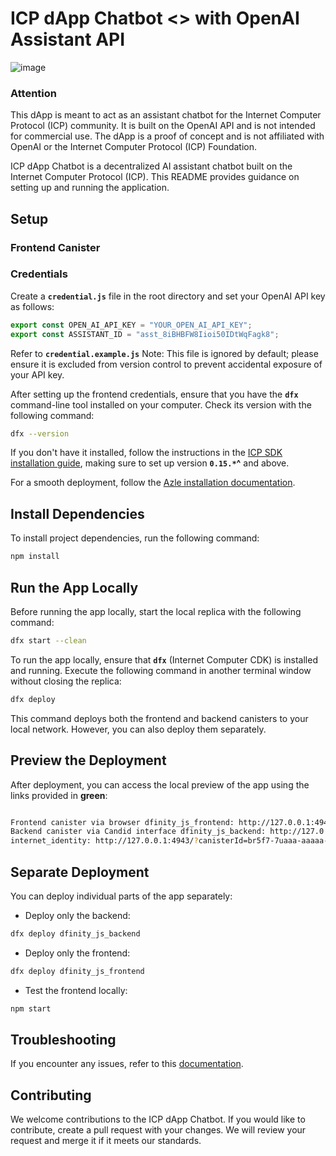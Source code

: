 # **ICP dApp Chatbot <> with OpenAI Assistant API**

![image](https://github.com/SoftCysec/ICP-dApp-Chatbot/assets/108905313/b3e87cfb-321d-46a7-8b96-be554bcdaafd)


### **Attention**

This dApp is meant to act as an assistant chatbot for the Internet Computer Protocol (ICP) community. It is built on the OpenAI API and is not intended for commercial use. The dApp is a proof of concept and is not affiliated with OpenAI or the Internet Computer Protocol (ICP) Foundation.

ICP dApp Chatbot is a decentralized AI assistant chatbot built on the Internet Computer Protocol (ICP). This README provides guidance on setting up and running the application.

## **Setup**

### **Frontend Canister**

### Credentials

Create a **`credential.js`** file in the root directory and set your OpenAI API key as follows:

```javascript
export const OPEN_AI_API_KEY = "YOUR_OPEN_AI_API_KEY";
export const ASSISTANT_ID = "asst_8iBHBFW8Iioi50IDtWqFagk8";
```

Refer to **`credential.example.js`**
Note: This file is ignored by default; please ensure it is excluded from version control to prevent accidental exposure of your API key.

After setting up the frontend credentials, ensure that you have the **`dfx`** command-line tool installed on your computer. Check its version with the following command:

```bash
dfx --version
```

If you don't have it installed, follow the instructions in the [ICP SDK installation guide](https://internetcomputer.org/docs/current/developer-docs/setup/install#installing-the-ic-sdk-1), making sure to set up version **`0.15.*`^** and above.

For a smooth deployment, follow the [Azle installation documentation](https://demergent-labs.github.io/azle/installation.html#build-dependencies).

## **Install Dependencies**

To install project dependencies, run the following command:

```bash
npm install
```

## **Run the App Locally**

Before running the app locally, start the local replica with the following command:

```bash
dfx start --clean

```

To run the app locally, ensure that **`dfx`** (Internet Computer CDK) is installed and running. Execute the following command in another terminal window without closing the replica:

```bash
dfx deploy

```

This command deploys both the frontend and backend canisters to your local network. However, you can also deploy them separately.

## **Preview the Deployment**

After deployment, you can access the local preview of the app using the links provided in **green**:

```bash

Frontend canister via browser dfinity_js_frontend: http://127.0.0.1:4943/?canisterId=bd3sg-teaaa-aaaaa-qaaba-cai
Backend canister via Candid interface dfinity_js_backend: http://127.0.0.1:4943/?canisterId=br5f7-7uaaa-aaaaa-qaaca-cai&id=bkyz2-fmaaa-aaaaa-qaaaq-cai
internet_identity: http://127.0.0.1:4943/?canisterId=br5f7-7uaaa-aaaaa-qaaca-cai&id=be2us-64aaa-aaaaa-qaabq-cai

```

## **Separate Deployment**

You can deploy individual parts of the app separately:

- Deploy only the backend:

```bash
dfx deploy dfinity_js_backend

```

- Deploy only the frontend:

```bash
dfx deploy dfinity_js_frontend

```

- Test the frontend locally:

```bash
npm start

```

## **Troubleshooting**

If you encounter any issues, refer to this [documentation](https://demergent-labs.github.io/azle/deployment.html#common-deployment-issues).

## **Contributing**

We welcome contributions to the ICP dApp Chatbot. If you would like to contribute, create a pull request with your changes. We will review your request and merge it if it meets our standards.
